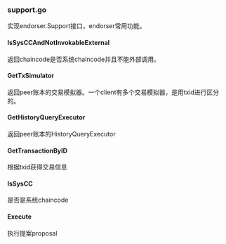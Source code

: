 ### support.go

实现endorser.Support接口，endorser常用功能。

#### IsSysCCAndNotInvokableExternal

返回chaincode是否系统chaincode并且不能外部调用。

#### GetTxSimulator

返回peer账本的交易模拟器。一个client有多个交易模拟器，是用txid进行区分的。

#### GetHistoryQueryExecutor

返回peer账本的HistoryQueryExecutor

#### GetTransactionByID

根据txid获得交易信息

#### IsSysCC

是否是系统chaincode

#### Execute

执行提案proposal

